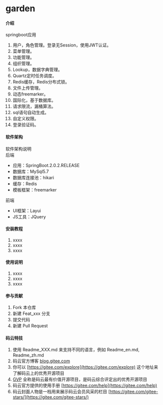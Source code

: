 # garden

#### 介绍
springboot应用  
1. 用户，角色管理。登录无Session，使用JWT认证。  
2. 菜单管理。  
3. 功能管理。  
4. 组织管理。  
5. Lookup，数据字典管理。  
6. Quartz定时任务调度。  
7. Redis缓存，Redis分布式锁。  
8. 文件上传管理。  
9. 动态freemarker。  
10. 国际化，基于数据库。 
11. 请求限流，漏桶算法。
12. sql语句自动生成。
13. 自定义权限。
14. 登录验证码。

#### 软件架构
软件架构说明  
后端  
* 应用：SpringBoot.2.0.2.RELEASE  
* 数据库：MySql5.7  
* 数据库连接池：hikari  
* 缓存：Redis  
* 模板框架：freemarker  

前端  
* UI框架：Layui  
* JS工具：JQuery  

#### 安装教程

1. xxxx
2. xxxx
3. xxxx

#### 使用说明

1. xxxx
2. xxxx
3. xxxx

#### 参与贡献

1. Fork 本仓库
2. 新建 Feat_xxx 分支
3. 提交代码
4. 新建 Pull Request


#### 码云特技

1. 使用 Readme\_XXX.md 来支持不同的语言，例如 Readme\_en.md, Readme\_zh.md
2. 码云官方博客 [blog.gitee.com](https://blog.gitee.com)
3. 你可以 [https://gitee.com/explore](https://gitee.com/explore) 这个地址来了解码云上的优秀开源项目
4. [GVP](https://gitee.com/gvp) 全称是码云最有价值开源项目，是码云综合评定出的优秀开源项目
5. 码云官方提供的使用手册 [https://gitee.com/help](https://gitee.com/help)
6. 码云封面人物是一档用来展示码云会员风采的栏目 [https://gitee.com/gitee-stars/](https://gitee.com/gitee-stars/)